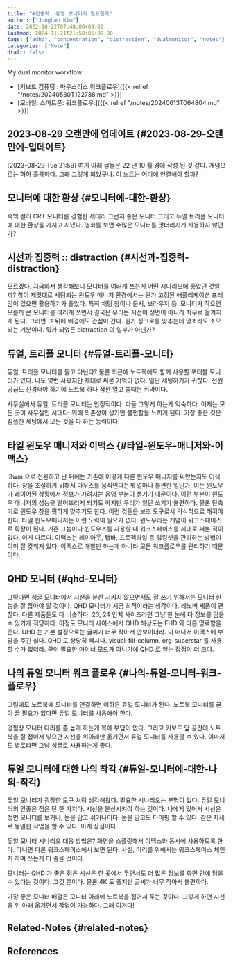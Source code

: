 ```yaml
---
title: "#집중력: 듀얼 모니터가 필요한가"
author: ["Junghan Kim"]
date: 2022-10-22T07:48:00+09:00
lastmod: 2024-11-21T21:58:05+09:00
tags: ["adhd", "concentration", "distraction", "dualmonitor", "notes"]
categories: ["Note"]
draft: false
---
```


My dual monitor workflow

-   [키보드 컴퓨팅 : 마우스리스 워크플로우]({{< relref "/notes/20240530T122738.md" >}})
-   [모바일: 스마트폰: 워크플로우:]({{< relref "/notes/20240613T064804.md" >}})


## 2023-08-29 오랜만에 업데이트 {#2023-08-29-오랜만에-업데이트}

<span class="timestamp-wrapper"><span class="timestamp">[2023-08-29 Tue 21:59]</span></span> 여기 아래 글들은 22 년 10 월 경에 작성 된 것 같다. 개념으로는 허허 훌륭하다. 그래 그렇게 되었구나. 이 노트는 어디에 연결해야 할까?


## 모니터에 대한 환상 {#모니터에-대한-환상}

흑백 컬러 CRT 모니터를 경험한 세대라 그런지 좋은 모니터 그리고 듀얼 트리플 모니터에 대한 환상을 가지고 지냈다. 영화를 보면 수많은 모니터를 멋더러지게 사용하지 않던가?


## 시선과 집중력 :: distraction {#시선과-집중력-distraction}

모르겠다. 지금와서 생각해보니 모니터를 여러개 쓰는게 어떤 시나리오에 좋았던 것일까? 창이 제멋대로 세팅되는 윈도우 매니저 환경에서는 뭔가 고정된 애플리케이션 프레임이 있으면 활용하기가 좋았다. 특히 채팅 창이나 문서, 브라우저 등. 모니터가 작으면 모를까 큰 모니터를 여러개 쓰면서 결국은 우리는 시선이 정면이 아니라 좌우로 옮겨지게 된다. 그러면 그 뒤에 배경에도 관심이 간다. 뭔가 싱크로를 맞추는데 몇초라도 소모되는 기분이다. 뭐가 되었든 distraction 의 일부가 아닌가?


## 듀얼, 트리플 모니터 {#듀얼-트리플-모니터}

듀얼, 트리플 모니터를 들고 다닌다? 물론 최근에 노트북에도 함께 사용할 포터블 모니터가 있다. 나도 몇번 사봤지만 제대로 써본 기억이 없다. 일단 세팅하기가 귀찮다. 전원 공급도 신경써야 하기에 노트북 하나 잠깐 열고 쓸때는 쥐약이다.

사무실에서 듀얼, 트리플 모니터는 안정적이다. 다들 그렇게 하는게 익숙하다. 이제는 모든 곳이 사무실인 시대다. 뭐에 의존성이 생기면 불편함을 느끼게 된다. 가장 좋은 것은 심플한 세팅에서 모든 것을 다 하는 능력이다.


## 타일 윈도우 매니저와 이맥스 {#타일-윈도우-매니저와-이맥스}

i3wm 으로 전환하고 난 뒤에는 기존에 어떻게 다른 윈도우 매니저를 써왔는지도 어색하다. 창을 조절하기 위해서 마우스를 움직인다는게 얼마나 불편한 일인가. 이는 윈도우가 레이어된 상황에서 정보가 가려지는 음영 부분이 생기기 때문이다. 이런 부분이 윈도우 매니저의 성능을 떨어뜨리게 되기도 하지만 우리가 일단 쓰기가 불편하다. 물론 단축키로 윈도우 창을 핏하게 맞추기도 한다. 이런 것들은 보조 도구로서 의식적으로 해줘야 한다. 타일 윈도우매니저는 이런 노력이 필요가 없다. 윈도우라는 개념이 워크스페이스로 확장이 된다. 기존 그놈이나 윈도우즈를 사용할 때 워크스페이스를 제대로 써본 적이 없다. 이게 다르다. 이맥스는 레이아웃, 탭바, 프로젝타일 등 워킹셋을 관리하는 방법이 이미 잘 갖춰져 있다. 이맥스로 개발만 하는게 아니라 모든 워크플로우를 관리하기 때문이다.


## QHD 모니터 {#qhd-모니터}

그렇다면 싱글 모니터에서 시선을 분산 시키지 않으면서도 잘 쓰기 위해서는 모니터 한 놈을 잘 잡아야 할 것이다. QHD 모니터가 지금 최적이라는 생각이다. 레노버 제품이 괜찮다. 다른 제품들도 다 비슷하다. 23, 24 인치 사이즈라면 그냥 한 눈에 다 정보를 담을 수 있기게 적당하다. 이정도 모니터 사이스에서 QHD 해상도는 FHD 와 다른 명료함을 준다. UHD 는 기본 설정으로는 글씨가 너무 작아서 안보이더라. 다 떠나서 이맥스에 부담을 주긴 싫다. QHD 도 상당히 빡시다. visual-fill-column, org-superstar 를 사용할 수가 없더라. 굳이 필요한 마이너 모드가 아니기에 QHD 로 얻는 장점이 더 크다.


## 나의 듀얼 모니터 워크 플로우 {#나의-듀얼-모니터-워크-플로우}

그럼에도 노트북에 모니터를 연결하면 여하튼 듀얼 모니터가 된다. 노트북 모니터를 굳이 끌 필요가 없다면 듀얼 모니터를 사용해야 한다.

경험상 모니터 다리를 좀 높게 하는게 목에 부담이 없다. 그리고 키보드 앞 공간에 노트북을 잘 접어서 넣으면 시선을 위아래만 옮기면서 듀얼 모니터를 사용할 수 있다. 이마저도 별로라면 그냥 싱글로 사용하는게 좋다.


## 듀얼 모니터에 대한 나의 착각 {#듀얼-모니터에-대한-나의-착각}

듀얼 모니터가 굉장한 도구 처럼 생각해왔다. 필요한 시나리오는 분명이 있다. 듀얼 모니터의 안좋은 점은 단 한 가지다. 시선을 분산시켜야 하는 것이다. 나에게 있어서 시선은 정면 모니터를 보거나, 눈을 감고 쉬거나이다. 눈을 감고도 타이핑 할 수 있다. 같은 자세로 동일한 작업을 할 수 있다. 이게 장점이다.

듀얼 모니터 시나리오 대응 방법은? 화면을 스플릿해서 이맥스와 동시에 사용하도록 한다. 아니면 다른 워크스페이스에서 보면 된다. 사실, 머리를 위해서는 워크스페이스 체인지 하며 쓰는게 더 좋을 것이다.

모니터는 QHD 가 좋은 점은 시선은 한 곳에서 두면서도 더 많은 정보를 화면 안에 담을 수 있다는 것이다. 그것 뿐이다. 물론 4K 도 좋지만 글씨가 너무 작아서 불편하다.

가장 좋은 모니터 배열은 모니터 아래에 노트북을 접어서 두는 것이다. 그렇게 하면 시선을 위 아래 옮기면서 작업이 가능하다. 그래 이거다!


## Related-Notes {#related-notes}

## References

<style>.csl-entry{text-indent: -1.5em; margin-left: 1.5em;}</style><div class="csl-bib-body">
</div>
